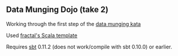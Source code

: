 
Data Munging Dojo (take 2)
-----------

Working through the first step of the [data munging kata](http://codekata.pragprog.com/2007/01/kata_four_data_.html)

Used [fractal's Scala template](https://github.com/fractal/first-scala-step)

Requires [sbt](https://github.com/harrah/xsbt/wiki) 0.11.2 (does not work/compile with sbt 0.10.0) or earlier.
